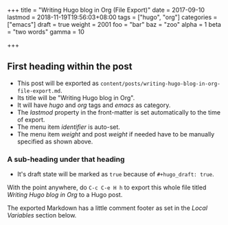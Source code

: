 +++
title = "Writing Hugo blog in Org (File Export)"
date = 2017-09-10
lastmod = 2018-11-19T19:56:03+08:00
tags = ["hugo", "org"]
categories = ["emacs"]
draft = true
weight = 2001
foo = "bar"
baz = "zoo"
alpha = 1
beta = "two words"
gamma = 10

+++

## First heading within the post 

-   This post will be exported as
    `content/posts/writing-hugo-blog-in-org-file-export.md`.
-   Its title will be "Writing Hugo blog in Org".
-   It will have _hugo_ and _org_ tags and _emacs_ as category.
-   The _lastmod_ property in the front-matter is set automatically to
    the time of export.
-   The menu item _identifier_ is auto-set.
-   The menu item _weight_ and post _weight_ if needed have to be
    manually specified as shown above.


### A sub-heading under that heading 

-   It's draft state will be marked as `true` because of `#+hugo_draft:
      true`.

With the point <span class="underline">anywhere</span>, do `C-c C-e H h` to export this whole file
titled _Writing Hugo blog in Org_ to a Hugo post.

The exported Markdown has a little comment footer as set in the _Local
Variables_ section below.
